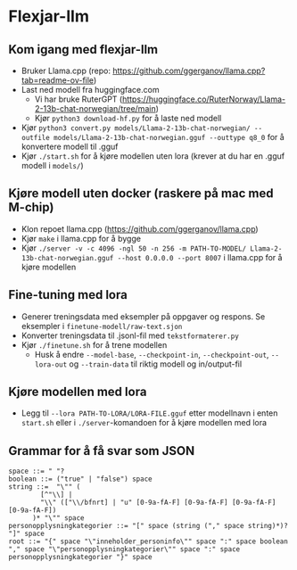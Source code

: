 # Flexjar-llm

## Kom igang med flexjar-llm
- Bruker Llama.cpp (repo: https://github.com/ggerganov/llama.cpp?tab=readme-ov-file)
- Last ned modell fra huggingface.com
    - Vi har bruke RuterGPT (https://huggingface.co/RuterNorway/Llama-2-13b-chat-norwegian/tree/main)
    - Kjør `python3 download-hf.py` for å laste ned modell
- Kjør `python3 convert.py models/Llama-2-13b-chat-norwegian/ --outfile models/Llama-2-13b-chat-norwegian.gguf --outtype q8_0` for å konvertere modell til .gguf
- Kjør `./start.sh` for å kjøre modellen uten lora (krever at du har en .gguf modell i `models/`)

## Kjøre modell uten docker (raskere på mac med M-chip)
- Klon repoet llama.cpp (https://github.com/ggerganov/llama.cpp)
- Kjør `make` i llama.cpp for å bygge
- Kjør `./server -v -c 4096 -ngl 50 -n 256 -m PATH-TO-MODEL/ Llama-2-13b-chat-norwegian.gguf --host 0.0.0.0 --port 8007` i llama.cpp for å kjøre modellen

## Fine-tuning med lora
- Generer treningsdata med eksempler på oppgaver og respons. Se eksempler i `finetune-modell/raw-text.sjon`
- Konverter treningsdata til .jsonl-fil med `tekstformaterer.py`
- Kjør `./finetune.sh` for å trene modellen 
    - Husk å endre 
    `--model-base`, 
    `--checkpoint-in`,
    `--checkpoint-out`,
    `--lora-out` og 
    `--train-data` til riktig modell og in/output-fil

## Kjøre modellen med lora
- Legg til `--lora PATH-TO-LORA/LORA-FILE.gguf` etter modellnavn i enten `start.sh` eller i `./server`-komandoen for å kjøre modellen med lora

## Grammar for å få svar som JSON
````
space ::= " "?
boolean ::= ("true" | "false") space
string ::=  "\"" (
        [^"\\] |
        "\\" (["\\/bfnrt] | "u" [0-9a-fA-F] [0-9a-fA-F] [0-9a-fA-F] [0-9a-fA-F])
      )* "\"" space
personopplysningkategorier ::= "[" space (string ("," space string)*)? "]" space
root ::= "{" space "\"inneholder_personinfo\"" space ":" space boolean "," space "\"personopplysningkategorier\"" space ":" space personopplysningkategorier "}" space
````

